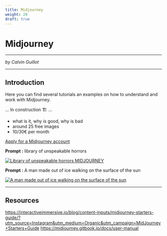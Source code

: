 ```yaml
---
title: Midjourney
weight: 20
draft: true
---
```


# Midjourney

---

_by Calvin Guillot_

---

## Introduction

Here you can find several tutorials an examples on how to understand and work with Midjourney.

... In construction 🏗️ ...

- what is it, why is good, why is bad
- around 25 free images
- 10/30€ per month

[Apply for a Midjourney account](https://www.midjourney.com)

**Prompt :** library of unspeakable horrors

[![Library of unspeakable horrors MIDJOURNEY](/images/tutorials/ai/midjourney_ex_1.png)](/images/tutorials/ai/midjourney_ex_1.png)

**Prompt :** A man made out of ice walking on the surface of the sun

[![A man made out of ice walking on the surface of the sun](/images/tutorials/ai/midjourney_ex_2.png)](/images/tutorials/ai/midjourney_ex_2.png)

---

## Resources

https://interactiveimmersive.io/blog/content-inputs/midjourney-starters-guide/?utm_source=Instagram&utm_medium=Organic&utm_campaign=MidJourney+Starters+Guide
https://midjourney.gitbook.io/docs/user-manual
